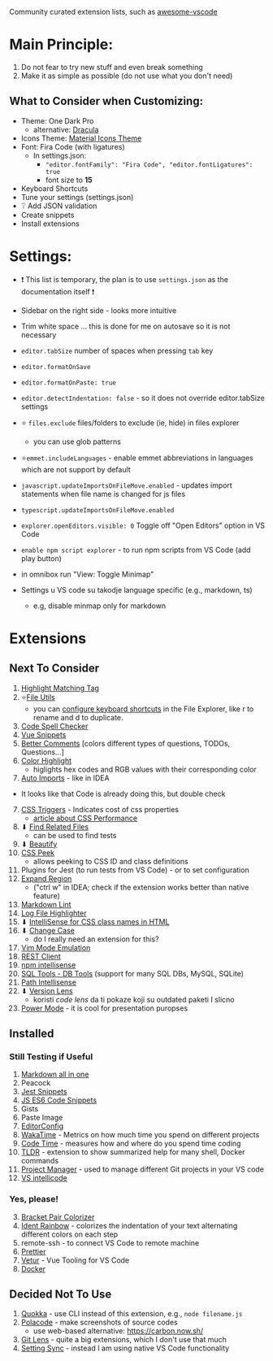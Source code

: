 Community curated extension lists, such as [awesome-vscode](https://github.com/viatsko/awesome-vscode)

# Main Principle:
  1. Do not fear to try new stuff and even break something
  2. Make it as simple as possible (do not use what you don't need)

## What to Consider when Customizing:
- Theme: One Dark Pro
  - alternative: [Dracula](https://marketplace.visualstudio.com/items?itemName=dracula-theme.theme-dracula)
- Icons Theme: [Material Icons Theme](https://marketplace.visualstudio.com/items?itemName=PKief.material-icon-theme)
- Font: Fira Code (with ligatures)
  - In settings.json:
	- ```"editor.fontFamily": "Fira Code", "editor.fontLigatures": true```
	- font size to **15**
- Keyboard Shortcuts
- Tune your settings (settings.json)
- ❔ Add JSON validation
- Create snippets
- Install extensions

# Settings:
  - ❗ This list is temporary, the plan is to use `settings.json` as the documentation itself ❗
  - Sidebar on the right side - looks more intuitive
  - Trim white space … this is done for me on autosave so it is not necessary
  - `editor.tabSize` number of spaces when pressing `tab` key
  - `editor.formatOnSave`
  - `editor.formatOnPaste: true`
  - `editor.detectIndentation: false` - so it does not override editor.tabSize settings
  - ⭐ `files.exclude`	files/folders to exclude (ie, hide) in files explorer
      - you can use glob patterns
  - ⭐`emmet.includeLanguages`	- enable emmet abbreviations in languages which are not support by default
  - `javascript.updateImportsOnFileMove.enabled` - updates import statements when file name is changed for js files
  - `typescript.updateImportsOnFileMove.enabled`
  - `explorer.openEditors.visible: 0`	Toggle off "Open Editors" option in VS Code
  - `enable npm script explorer`	- to run npm scripts from VS Code (add play button)
  - in omnibox run "View: Toggle Minimap"

- Settings u VS code su takodje language specific (e.g., markdown, ts)
	- e.g, disable minmap only for markdown

# Extensions
## Next To Consider
1. [Highlight Matching Tag](https://marketplace.visualstudio.com/items?itemName=vincaslt.highlight-matching-tag)
2. ⭐[File Utils](https://marketplace.visualstudio.com/items?itemName=sleistner.vscode-fileutils)
   - you can [configure keyboard shortcuts](https://gist.github.com/elado/febe110a1df66089df1a2cddd0c801cb) in the File Explorer, like r to rename and d to duplicate.
3. [Code Spell Checker](https://marketplace.visualstudio.com/items?itemName=streetsidesoftware.code-spell-checker)
4. [Vue Snippets](https://marketplace.visualstudio.com/items?itemName=sdras.vue-vscode-snippets)
5. [Better Comments](https://marketplace.visualstudio.com/items?itemName=aaron-bond.better-comments) [colors different types of questions, TODOs, Questions…]
6. [Color Highlight](https://marketplace.visualstudio.com/items?itemName=naumovs.color-highlight)
   - higlights hex codes and RGB values with their corresponding color
7.  [Auto Imports](https://marketplace.visualstudio.com/items?itemName=steoates.autoimport) - like in IDEA
   - It looks like that Code is already doing this, but double check
7. [CSS Triggers](https://marketplace.visualstudio.com/items?itemName=kisstkondoros.csstriggers) - Indicates cost of css properties
   - [article about CSS Performance](https://developers.google.com/web/fundamentals/performance/rendering)
8.  ⬇ [Find Related Files](https://marketplace.visualstudio.com/items?itemName=eamodio.find-related)
    - can be used to find tests
9.  ⬇ [Beautify](https://marketplace.visualstudio.com/items?itemName=HookyQR.beautify)
10. [CSS Peek](https://marketplace.visualstudio.com/items?itemName=pranaygp.vscode-css-peek)
    - allows peeking to CSS ID and class definitions
11. Plugins for Jest (to run tests from VS Code) - or to set configuration
12. [Expand Region](https://marketplace.visualstudio.com/items?itemName=letrieu.expand-region&ssr=false#review-details)
    - ("ctrl w" in IDEA; check if the extension works better than native feature)
13. [Markdown Lint](https://marketplace.visualstudio.com/items?itemName=DavidAnson.vscode-markdownlint)
14. [Log File Highlighter](https://marketplace.visualstudio.com/items?itemName=emilast.LogFileHighlighter)
15. ⬇ [IntelliSense for CSS class names in HTML](https://marketplace.visualstudio.com/items?itemName=Zignd.html-css-class-completion)
16. ⬇ [Change Case](https://marketplace.visualstudio.com/items?itemName=wmaurer.change-case)
    - do I really need an extension for this?
17. [Vim Mode Emulation](https://github.com/VSCodeVim/Vim)
18. [REST Client](https://marketplace.visualstudio.com/items?itemName=humao.rest-client)
19. [npm intellisense](https://marketplace.visualstudio.com/items?itemName=christian-kohler.npm-intellisense)
20. [SQL Tools - DB Tools](https://marketplace.visualstudio.com/items?itemName=mtxr.sqltools) (support for many SQL DBs, MySQL, SQLite)
21. [Path Intellisense](https://marketplace.visualstudio.com/items?itemName=christian-kohler.path-intellisense)
22. ⬇ [Version Lens](https://marketplace.visualstudio.com/items?itemName=pflannery.vscode-versionlens)
    - koristi *code lens* da ti pokaze koji su outdated paketi I slicno
23. [Power Mode](https://marketplace.visualstudio.com/items?itemName=hoovercj.vscode-power-mode) - it is cool for presentation puropses

## Installed
### Still Testing if Useful
1. [Markdown all in one](https://marketplace.visualstudio.com/items?itemName=yzhang.markdown-all-in-one)
2. Peacock
3. [Jest Snippets](https://marketplace.visualstudio.com/items?itemName=andys8.jest-snippets)
4. [JS ES6 Code Snippets](https://marketplace.visualstudio.com/items?itemName=xabikos.JavaScriptSnippets)
5. Gists
6. Paste Image
7. [EditorConfig](https://marketplace.visualstudio.com/items?itemName=EditorConfig.EditorConfig)
8. [WakaTime](https://marketplace.visualstudio.com/items?itemName=WakaTime.vscode-wakatime) - Metrics on how much time you spend on different projects
9. [Code Time](https://marketplace.visualstudio.com/items?itemName=softwaredotcom.swdc-vscode) - measures how and where do you spend time coding
10. [TLDR](https://github.com/bmuskalla/vscode-tldr) - extension to show summarized help for many shell, Docker commands
11. [Project Manager](https://marketplace.visualstudio.com/items?itemName=alefragnani.project-manager) - used to manage different Git projects in your VS code
12. [VS intellicode](https://visualstudio.microsoft.com/de/services/intellicode/)


### Yes, please!
3. [Bracket Pair Colorizer](https://marketplace.visualstudio.com/items?itemName=CoenraadS.bracket-pair-colorizer)
4. [Ident Rainbow](https://marketplace.visualstudio.com/items?itemName=oderwat.indent-rainbow) - colorizes the indentation of your text alternating different colors on each step
5. remote-ssh - to connect VS Code to remote machine
7. [Prettier](https://marketplace.visualstudio.com/items?itemName=esbenp.prettier-vscode)
8. [Vetur](https://marketplace.visualstudio.com/items?itemName=octref.vetur) - Vue Tooling for VS Code
9. [Docker](https://marketplace.visualstudio.com/items?itemName=ms-azuretools.vscode-docker)

## Decided Not To Use
1. [Quokka](https://marketplace.visualstudio.com/items?itemName=WallabyJs.quokka-vscode) - use CLI instead of this extension, e.g., `node filename.js`
2. [Polacode](https://marketplace.visualstudio.com/items?itemName=pnp.polacode) - make screenshots of source codes
   - use web-based alternative: https://carbon.now.sh/
3. [Git Lens](https://marketplace.visualstudio.com/items?itemName=eamodio.gitlens) - quite a big extensions, which I don't use that much
4. [Setting Sync](https://marketplace.visualstudio.com/items?itemName=Shan.code-settings-sync) - instead I am using native VS Code functionality
